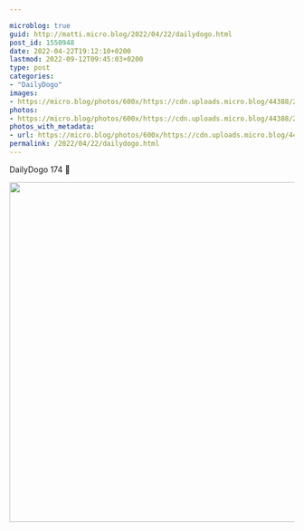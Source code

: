 ```yaml
---

microblog: true
guid: http://matti.micro.blog/2022/04/22/dailydogo.html
post_id: 1550948
date: 2022-04-22T19:12:10+0200
lastmod: 2022-09-12T09:45:03+0200
type: post
categories:
- "DailyDogo"
images:
- https://micro.blog/photos/600x/https://cdn.uploads.micro.blog/44388/2022/ad4e639273.jpg
photos:
- https://micro.blog/photos/600x/https://cdn.uploads.micro.blog/44388/2022/ad4e639273.jpg
photos_with_metadata:
- url: https://micro.blog/photos/600x/https://cdn.uploads.micro.blog/44388/2022/ad4e639273.jpg
permalink: /2022/04/22/dailydogo.html
---
```

DailyDogo 174 🐶

<img src="https://micro.blog/photos/600x/https://blog.martin-haehnel.de/uploads/2022/ad4e639273.jpg" width="600" height="600" alt="" />

